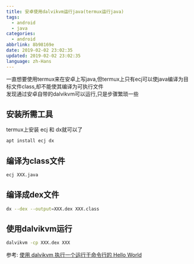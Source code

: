 ```yaml
---
title: 安卓使用dalvikvm运行java(termux运行java)
tags:
  - android
  - java
categories:
  - android
abbrlink: 8b98169e
date: 2019-02-02 23:02:35
updated: 2019-02-02 23:02:35
language: zh-Hans
---
```

一直想要使用termux来在安卓上写java,但termux上只有ecj可以使java编译为目标文件class,却不能使其编译为可执行文件  
发现通过安卓自带的dalvikvm可以运行,只是步骤繁琐一些  

## 安装所需工具
termux上安装 ecj 和 dx就可以了

```bash
apt install ecj dx
```

## 编译为class文件

```bash
ecj XXX.java
```
<!--more-->
## 编译成dex文件

```bash
dx --dex --output=XXX.dex XXX.class
```

## 使用dalvikvm运行

```bash
dalvikvm -cp XXX.dex XXX
```

参考: [使用 dalvikvm 执行一个运行于命令行的 Hello World](https://bbs.pediy.com/thread-184592.htm)